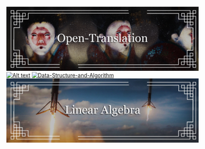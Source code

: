 [![banner](https://raw.githubusercontent.com/basile-bron/Open-Translation/main/banner_github.jpg)](https://github.com/basile-bron/Open-Translation)
[![Alt text](https://raw.githubusercontent.com/basile-bron/Title-clickbait-detection/refs/heads/NLP_1.0/assets/README-62b097da.png)](https://github.com/basile-bron/Title-clickbait-detection/tree/NLP_1.0)
[![Data-Structure-and-Algorithm](https://raw.githubusercontent.com/basile-bron/Data-Structure-and-Algorithm/refs/heads/master/img/banner.jpg)](https://github.com/basile-bron/Data-Structure-and-Algorithm/tree/master)
[![Linear Algebra](https://raw.githubusercontent.com/BasileBron/Linear-Algebra/master/img/banner_github.jpg)](https://github.com/basile-bron/Linear-Algebra)


<!--
**basile-bron/basile-bron** is a ✨ _special_ ✨ repository because its `README.md` (this file) appears on your GitHub profile.

Here are some ideas to get you started:

- 🔭 I’m currently working on ...
- 🌱 I’m currently learning ...
- 👯 I’m looking to collaborate on ...
- 🤔 I’m looking for help with ...
- 💬 Ask me about ...
- 📫 How to reach me: ...
- 😄 Pronouns: ...
- ⚡ Fun fact: ...
-->
